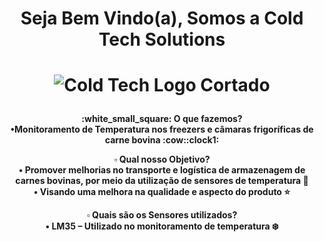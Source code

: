 <center> 
  <h1> Seja Bem Vindo(a), Somos a Cold Tech Solutions  <h1/>

![Cold Tech Logo Cortado](https://user-images.githubusercontent.com/125835466/229378370-f43af001-7f98-4ade-8337-5ad1edf9bc5d.jpg)

<h4>:white_small_square: O que fazemos? <br/>
•Monitoramento de Temperatura nos freezers e câmaras frigoríficas de carne bovina :cow::clock1: <br/>

:white_small_square: Qual nosso Objetivo? <br/>
• Promover melhorias no transporte e logística de armazenagem de carnes bovinas, por meio da utilização de sensores de temperatura :articulated_lorry: <br/>
• Visando uma melhora na qualidade e aspecto do produto :star:<br/>

:white_small_square: Quais são os Sensores utilizados? <br/>
•	LM35 – Utilizado no monitoramento de temperatura :snowflake: <br/>
<center/>
  
